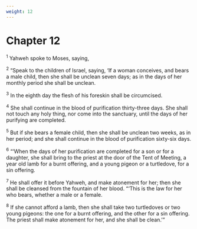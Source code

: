 ```yaml
---
weight: 12
---
```


# Chapter 12

<sup>1</sup> Yahweh spoke to Moses, saying, 

<sup>2</sup> “Speak to the children of Israel, saying, ‘If a woman conceives, and bears a male child, then she shall be unclean seven days; as in the days of her monthly period she shall be unclean. 

<sup>3</sup> In the eighth day the flesh of his foreskin shall be circumcised. 

<sup>4</sup> She shall continue in the blood of purification thirty-three days. She shall not touch any holy thing, nor come into the sanctuary, until the days of her purifying are completed. 

<sup>5</sup> But if she bears a female child, then she shall be unclean two weeks, as in her period; and she shall continue in the blood of purification sixty-six days. 

<sup>6</sup> “‘When the days of her purification are completed for a son or for a daughter, she shall bring to the priest at the door of the Tent of Meeting, a year old lamb for a burnt offering, and a young pigeon or a turtledove, for a sin offering. 

<sup>7</sup> He shall offer it before Yahweh, and make atonement for her; then she shall be cleansed from the fountain of her blood. “‘This is the law for her who bears, whether a male or a female. 

<sup>8</sup> If she cannot afford a lamb, then she shall take two turtledoves or two young pigeons: the one for a burnt offering, and the other for a sin offering. The priest shall make atonement for her, and she shall be clean.’” 


